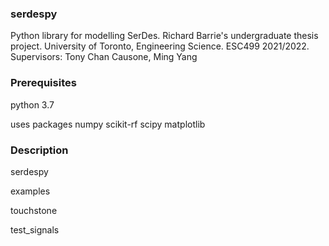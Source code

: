 ### serdespy
Python library for modelling SerDes. 
Richard Barrie's undergraduate thesis project. University of Toronto, Engineering Science. ESC499 2021/2022. Supervisors: Tony Chan Causone, Ming Yang

### Prerequisites

python 3.7


uses packages
    numpy
    scikit-rf
    scipy
    matplotlib

### Description

serdespy

examples

touchstone

test_signals

